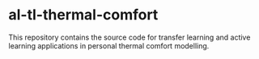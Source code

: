 # al-tl-thermal-comfort

This repository contains the source code for transfer learning and active learning applications in personal thermal comfort modelling.
